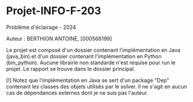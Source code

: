 # Projet-INFO-F-203
Problème d'éclairage - 2024

Auteur : BERTHION ANTOINE, [000566199]

Le projet est composé d'un dossier contenant l'implémentation en Java (java_bin) et d'un dossier contenant l'implémentation en Python (bin_python).
Aucune librairie non standarde n'est requise pour run le projet. Le rapport se trouve dans le dossier principal. 

[!] Notez que l'implémentation en Java se sert d'un package "Dep" contenant les classes des objets utilisés par le solver. Il ne s'agit en aucun cas de dépendances externes dont je ne suis pas l'auteur.